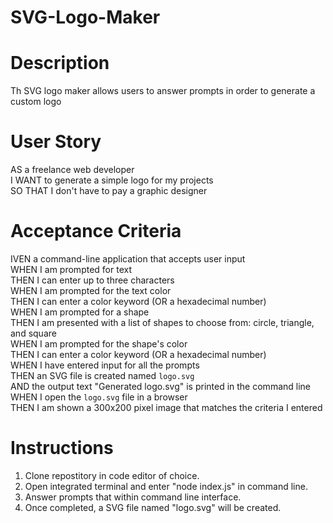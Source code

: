 # SVG-Logo-Maker

# Description
Th SVG logo maker allows users to answer prompts in order to generate a custom logo

# User Story 
AS a freelance web developer<br>
I WANT to generate a simple logo for my projects<br>
SO THAT I don't have to pay a graphic designer<br>

# Acceptance Criteria
IVEN a command-line application that accepts user input<br>
WHEN I am prompted for text<br>
THEN I can enter up to three characters<br>
WHEN I am prompted for the text color<br>
THEN I can enter a color keyword (OR a hexadecimal number)<br>
WHEN I am prompted for a shape<br>
THEN I am presented with a list of shapes to choose from: circle, triangle, and square<br>
WHEN I am prompted for the shape's color<br>
THEN I can enter a color keyword (OR a hexadecimal number)<br>
WHEN I have entered input for all the prompts<br>
THEN an SVG file is created named `logo.svg`<br>
AND the output text "Generated logo.svg" is printed in the command line<br>
WHEN I open the `logo.svg` file in a browser<br>
THEN I am shown a 300x200 pixel image that matches the criteria I entered<br>

# Instructions 
1. Clone repostitory in code editor of choice.
2. Open integrated terminal and enter "node index.js" in command line.
3. Answer prompts that within command line interface.
4. Once completed, a SVG file named "logo.svg" will be created. 
